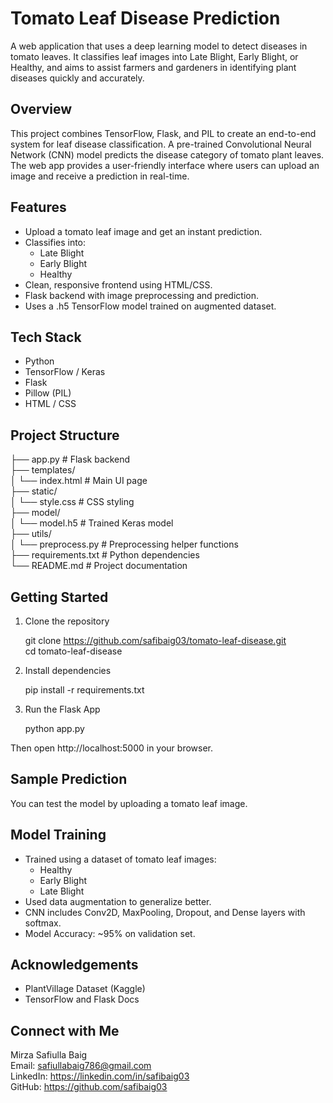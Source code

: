 # Tomato Leaf Disease Prediction

A web application that uses a deep learning model to detect diseases in tomato leaves. It classifies leaf images into Late Blight, Early Blight, or Healthy, and aims to assist farmers and gardeners in identifying plant diseases quickly and accurately.

## Overview

This project combines TensorFlow, Flask, and PIL to create an end-to-end system for leaf disease classification. A pre-trained Convolutional Neural Network (CNN) model predicts the disease category of tomato plant leaves. The web app provides a user-friendly interface where users can upload an image and receive a prediction in real-time.

## Features

- Upload a tomato leaf image and get an instant prediction.
- Classifies into:
  - Late Blight
  - Early Blight
  - Healthy
- Clean, responsive frontend using HTML/CSS.
- Flask backend with image preprocessing and prediction.
- Uses a .h5 TensorFlow model trained on augmented dataset.

## Tech Stack

- Python
- TensorFlow / Keras
- Flask
- Pillow (PIL)
- HTML / CSS

## Project Structure

├── app.py                 # Flask backend  
├── templates/  
│   └── index.html         # Main UI page  
├── static/  
│   └── style.css          # CSS styling  
├── model/  
│   └── model.h5           # Trained Keras model  
├── utils/  
│   └── preprocess.py      # Preprocessing helper functions  
├── requirements.txt       # Python dependencies  
└── README.md              # Project documentation  

## Getting Started

1. Clone the repository

   git clone https://github.com/safibaig03/tomato-leaf-disease.git  
   cd tomato-leaf-disease

2. Install dependencies

   pip install -r requirements.txt

3. Run the Flask App

   python app.py

Then open http://localhost:5000 in your browser.

## Sample Prediction

You can test the model by uploading a tomato leaf image.  

## Model Training

- Trained using a dataset of tomato leaf images:
  - Healthy
  - Early Blight
  - Late Blight
- Used data augmentation to generalize better.
- CNN includes Conv2D, MaxPooling, Dropout, and Dense layers with softmax.
- Model Accuracy: ~95% on validation set.

## Acknowledgements

- PlantVillage Dataset (Kaggle)
- TensorFlow and Flask Docs

## Connect with Me

Mirza Safiulla Baig  
Email: safiullabaig786@gmail.com  
LinkedIn: https://linkedin.com/in/safibaig03  
GitHub: https://github.com/safibaig03
